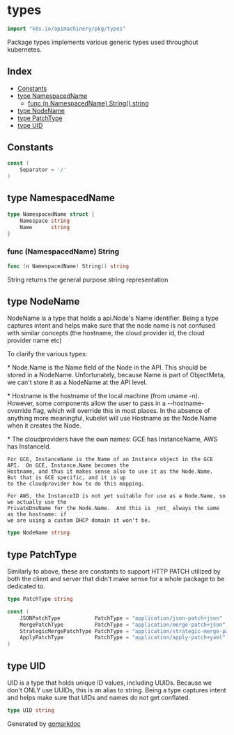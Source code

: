 <!-- Code generated by gomarkdoc. DO NOT EDIT -->

# types

```go
import "k8s.io/apimachinery/pkg/types"
```

Package types implements various generic types used throughout kubernetes.

## Index

- [Constants](<#constants>)
- [type NamespacedName](<#type-namespacedname>)
  - [func (n NamespacedName) String() string](<#func-namespacedname-string>)
- [type NodeName](<#type-nodename>)
- [type PatchType](<#type-patchtype>)
- [type UID](<#type-uid>)


## Constants

```go
const (
    Separator = '/'
)
```

## type NamespacedName

```go
type NamespacedName struct {
    Namespace string
    Name      string
}
```

### func \(NamespacedName\) String

```go
func (n NamespacedName) String() string
```

String returns the general purpose string representation

## type NodeName

NodeName is a type that holds a api.Node's Name identifier. Being a type captures intent and helps make sure that the node name is not confused with similar concepts \(the hostname, the cloud provider id, the cloud provider name etc\)

To clarify the various types:

\* Node.Name is the Name field of the Node in the API.  This should be stored in a NodeName. Unfortunately, because Name is part of ObjectMeta, we can't store it as a NodeName at the API level.

\* Hostname is the hostname of the local machine \(from uname \-n\). However, some components allow the user to pass in a \-\-hostname\-override flag, which will override this in most places. In the absence of anything more meaningful, kubelet will use Hostname as the Node.Name when it creates the Node.

\* The cloudproviders have the own names: GCE has InstanceName, AWS has InstanceId.

```
For GCE, InstanceName is the Name of an Instance object in the GCE API.  On GCE, Instance.Name becomes the
Hostname, and thus it makes sense also to use it as the Node.Name.  But that is GCE specific, and it is up
to the cloudprovider how to do this mapping.

For AWS, the InstanceID is not yet suitable for use as a Node.Name, so we actually use the
PrivateDnsName for the Node.Name.  And this is _not_ always the same as the hostname: if
we are using a custom DHCP domain it won't be.
```

```go
type NodeName string
```

## type PatchType

Similarly to above, these are constants to support HTTP PATCH utilized by both the client and server that didn't make sense for a whole package to be dedicated to.

```go
type PatchType string
```

```go
const (
    JSONPatchType           PatchType = "application/json-patch+json"
    MergePatchType          PatchType = "application/merge-patch+json"
    StrategicMergePatchType PatchType = "application/strategic-merge-patch+json"
    ApplyPatchType          PatchType = "application/apply-patch+yaml"
)
```

## type UID

UID is a type that holds unique ID values, including UUIDs.  Because we don't ONLY use UUIDs, this is an alias to string.  Being a type captures intent and helps make sure that UIDs and names do not get conflated.

```go
type UID string
```



Generated by [gomarkdoc](<https://github.com/princjef/gomarkdoc>)
